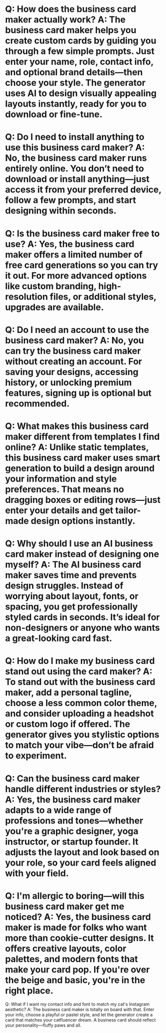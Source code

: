 Q:
How does the business card maker actually work?
A:
The business card maker helps you create custom cards by guiding you through a few simple prompts. Just enter your name, role, contact info, and optional brand details—then choose your style. The generator uses AI to design visually appealing layouts instantly, ready for you to download or fine-tune.
===
Q:
Do I need to install anything to use this business card maker?
A:
No, the business card maker runs entirely online. You don’t need to download or install anything—just access it from your preferred device, follow a few prompts, and start designing within seconds.
===
Q:
Is the business card maker free to use?
A:
Yes, the business card maker offers a limited number of free card generations so you can try it out. For more advanced options like custom branding, high-resolution files, or additional styles, upgrades are available.
===
Q:
Do I need an account to use the business card maker?
A:
No, you can try the business card maker without creating an account. For saving your designs, accessing history, or unlocking premium features, signing up is optional but recommended.
===
Q:
What makes this business card maker different from templates I find online?
A:
Unlike static templates, this business card maker uses smart generation to build a design around your information and style preferences. That means no dragging boxes or editing rows—just enter your details and get tailor-made design options instantly.
===
Q:
Why should I use an AI business card maker instead of designing one myself?
A:
The AI business card maker saves time and prevents design struggles. Instead of worrying about layout, fonts, or spacing, you get professionally styled cards in seconds. It’s ideal for non-designers or anyone who wants a great-looking card fast.
===
Q:
How do I make my business card stand out using the card maker?
A:
To stand out with the business card maker, add a personal tagline, choose a less common color theme, and consider uploading a headshot or custom logo if offered. The generator gives you stylistic options to match your vibe—don’t be afraid to experiment.
===
Q:
Can the business card maker handle different industries or styles?
A:
Yes, the business card maker adapts to a wide range of professions and tones—whether you're a graphic designer, yoga instructor, or startup founder. It adjusts the layout and look based on your role, so your card feels aligned with your field.
===
Q:
I'm allergic to boring—will this business card maker get me noticed?
A:
Yes, the business card maker is made for folks who want more than cookie-cutter designs. It offers creative layouts, color palettes, and modern fonts that make your card pop. If you're over the beige and basic, you're in the right place.
===
Q:
What if I want my contact info and font to match my cat's Instagram aesthetic?
A:
The business card maker is totally on board with that. Enter your info, choose a playful or pastel style, and let the generator create a card that matches your catfluencer dream. A business card should reflect your personality—fluffy paws and all.

